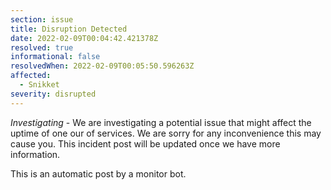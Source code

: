 ```yaml
---
section: issue
title: Disruption Detected
date: 2022-02-09T00:04:42.421378Z
resolved: true
informational: false
resolvedWhen: 2022-02-09T00:05:50.596263Z
affected:
  - Snikket
severity: disrupted
---
```

*Investigating* - We are investigating a potential issue that might affect the uptime of one our of services. We are sorry for any inconvenience this may cause you. This incident post will be updated once we have more information.

This is an automatic post by a monitor bot.
        